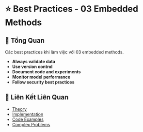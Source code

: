 # ⭐ Best Practices - 03 Embedded Methods

## 🎯 Tổng Quan

Các best practices khi làm việc với 03 embedded methods.

- **Always validate data**
- **Use version control**
- **Document code and experiments**
- **Monitor model performance**
- **Follow security best practices**

## 🔗 Liên Kết Liên Quan

- [Theory](./THEORY_03_embedded_methods.md)
- [Implementation](./IMPLEMENTATION_03_embedded_methods.md)
- [Code Examples](./CODE_EXAMPLES_03_embedded_methods.md)
- [Complex Problems](./COMPLEX_PROBLEMS.md)
